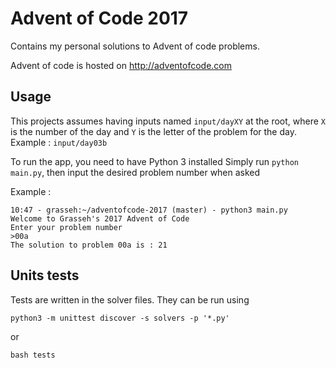 # Advent of Code 2017

Contains my personal solutions to Advent of code problems.

Advent of code is hosted on http://adventofcode.com

## Usage

This projects assumes having inputs named ```input/dayXY``` at the root, where ```X``` is the number of the day and ```Y``` is the letter of the problem for the day.
Example : ```input/day03b```

To run the app, you need to have Python 3 installed
Simply run ```python main.py```, then input the desired problem number when asked

Example :
```
10:47 - grasseh:~/adventofcode-2017 (master) - python3 main.py
Welcome to Grasseh's 2017 Advent of Code
Enter your problem number
>00a
The solution to problem 00a is : 21
```

## Units tests

Tests are written in the solver files. They can be run using

```
python3 -m unittest discover -s solvers -p '*.py'
```

or 
```
bash tests
```

